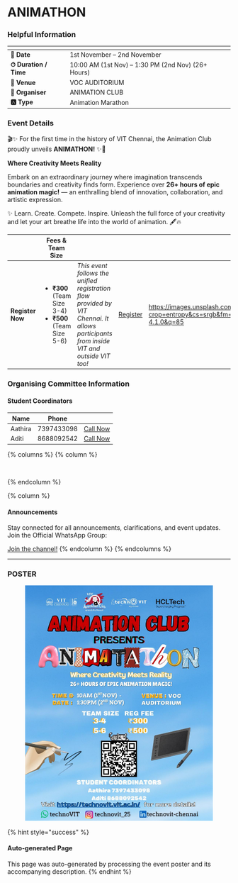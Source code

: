 # ANIMATHON

### Helpful Information

<table data-view="cards"><thead><tr><th></th><th></th></tr></thead><tbody><tr><td><strong>📅 Date</strong></td><td>1st November – 2nd November</td></tr><tr><td><strong>⏱ Duration / Time</strong></td><td>10:00 AM (1st Nov) – 1:30 PM (2nd Nov) (26+ Hours)</td></tr><tr><td><strong>📍 Venue</strong></td><td>VOC AUDITORIUM</td></tr><tr><td><strong>👤 Organiser</strong></td><td>ANIMATION CLUB</td></tr><tr><td><strong>🅰️ Type</strong></td><td>Animation Marathon</td></tr></tbody></table>

### Event Details

🎬✨ For the first time in the history of VIT Chennai, the Animation Club proudly unveils **ANIMATHON!** ✨🎨

**Where Creativity Meets Reality**

Embark on an extraordinary journey where imagination transcends boundaries and creativity finds form. Experience over **26+ hours of epic animation magic!** — an enthralling blend of innovation, collaboration, and artistic expression.

✨ Learn. Create. Compete. Inspire. Unleash the full force of your creativity and let your art breathe life into the world of animation. 🖋️🔥

<table data-card-size="large" data-view="cards" data-full-width="false"><thead><tr><th></th><th>Fees &#x26; Team Size</th><th></th><th></th><th data-hidden data-card-cover data-type="image">Cover image</th></tr></thead><tbody><tr><td><h4>Register Now</h4></td><td><ul><li><strong>₹300</strong> (Team Size 3-4)</li><li><strong>₹500</strong> (Team Size 5-6)</li></ul></td><td><em>This event follows the unified registration flow provided by VIT Chennai. It allows participants from inside VIT and outside VIT too!</em></td><td><a href="https://chennaievents.vit.ac.in/technovit/" class="button primary" data-icon="rocket-launch">Register</a></td><td><a href="https://images.unsplash.com/photo-1607000975574-0b425df6975a?crop=entropy&#x26;cs=srgb&#x26;fm=jpg&#x26;ixid=M3wxOTcwMjR8MHwxfHNlYXJjaHwxfHxnbyUyMGZvciUyMGl0fGVufDB8fHx8MTc2MTMwMTA2N3ww&#x26;ixlib=rb-4.1.0&#x26;q=85">https://images.unsplash.com/photo-1607000975574-0b425df6975a?crop=entropy&#x26;cs=srgb&#x26;fm=jpg&#x26;ixid=M3wxOTcwMjR8MHwxfHNlYXJjaHwxfHxnbyUyMGZvciUyMGl0fGVufDB8fHx8MTc2MTMwMTA2N3ww&#x26;ixlib=rb-4.1.0&#x26;q=85</a></td></tr></tbody></table>

### Organising Committee Information

#### Student Coordinators

<table data-card-size="large" data-view="cards"><thead><tr><th>Name</th><th>Phone</th><th></th></tr></thead><tbody><tr><td>Aathira</td><td>7397433098</td><td><a href="tel:7397433098" class="button secondary">Call Now</a></td></tr><tr><td>Aditi</td><td>8688092542</td><td><a href="tel:8688092542" class="button secondary">Call Now</a></td></tr></tbody></table>

{% columns %}
{% column %}
<figure><img src="https://images.unsplash.com/photo-1650897877751-4446f52a0cb3?crop=entropy&#x26;cs=srgb&#x26;fm=jpg&#x26;ixid=M3wxOTcwMjR8MHwxfHNlYXJjaHw2fHxhbm5vdW5jZW1lbnR8ZW58MHx8fHwxNzYxMjQ2MzUxfDA&#x26;ixlib=rb-4.1.0&#x26;q=85" alt=""><figcaption></figcaption></figure>
{% endcolumn %}

{% column %}
#### Announcements

Stay connected for all announcements, clarifications, and event updates. Join the Official WhatsApp Group:

<a href="https://chat.whatsapp.com/CfuNvUPk7PsIptfDeSjKcQ?mode=wwc" class="button primary" data-icon="bullhorn">Join the channel!</a>
{% endcolumn %}
{% endcolumns %}

***

### POSTER

<figure><img src="../../.gitbook/assets/image (11).png" alt=""><figcaption></figcaption></figure>

{% hint style="success" %}
#### Auto-generated Page

This page was auto-generated by processing the event poster and its accompanying description.
{% endhint %}
